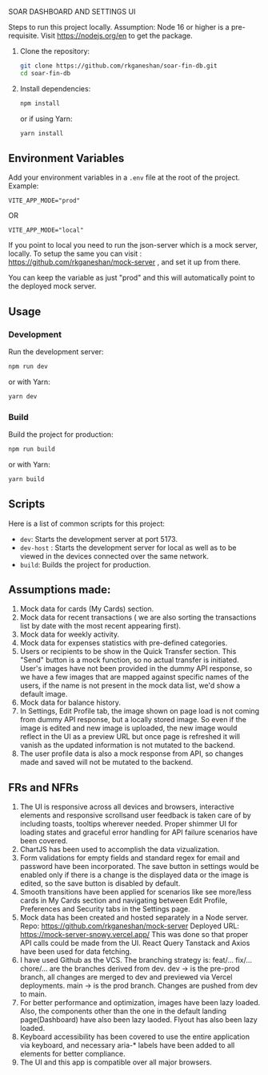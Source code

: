 SOAR DASHBOARD AND SETTINGS UI

Steps to run this project locally.
Assumption: Node 16 or higher is a pre-requisite. Visit https://nodejs.org/en to get the package.

1. Clone the repository:

   ```bash
   git clone https://github.com/rkganeshan/soar-fin-db.git
   cd soar-fin-db
   ```

2. Install dependencies:

   ```bash
   npm install
   ```

   or if using Yarn:

   ```bash
   yarn install
   ```

## Environment Variables

Add your environment variables in a `.env` file at the root of the project. Example:

```env
VITE_APP_MODE="prod"
```

OR

```env
VITE_APP_MODE="local"
```

If you point to local you need to run the json-server which is a mock server, locally.
To setup the same you can visit : https://github.com/rkganeshan/mock-server , and set it up from there.

You can keep the variable as just "prod" and this will
automatically point to the deployed mock server.

## Usage

### Development

Run the development server:

```bash
npm run dev
```

or with Yarn:

```bash
yarn dev
```

### Build

Build the project for production:

```bash
npm run build
```

or with Yarn:

```bash
yarn build
```

## Scripts

Here is a list of common scripts for this project:

- `dev`: Starts the development server at port 5173.
- `dev-host` : Starts the development server for local as well as
  to be viewed in the devices connected over the same network.
- `build`: Builds the project for production.

## Assumptions made:

1. Mock data for cards (My Cards) section.
2. Mock data for recent transactions ( we are also sorting the
   transactions list by date with the most recent appearing first).
3. Mock data for weekly activity.
4. Mock data for expenses statistics with pre-defined categories.
5. Users or recipients to be show in the Quick Transfer section.
   This "Send" button is a mock function, so no actual transfer is initiated.
   User's images have not been provided in the dummy API response, so we have a
   few images that are mapped against specific names of the users, if the name is
   not present in the mock data list, we'd show a default image.
6. Mock data for balance history.
7. In Settings, Edit Profile tab, the image shown on page load is not
   coming from dummy API response, but a locally stored image.
   So even if the image is edited and new image is uploaded, the new image would
   reflect in the UI as a preview URL but once page is refreshed it will vanish
   as the updated information is not mutated to the backend.
8. The user profile data is also a mock response from API, so changes made
   and saved will not be mutated to the backend.

## FRs and NFRs

1. The UI is responsive across all devices and browsers, interactive elements
   and responsive scrollsand user feedback is taken care of
   by including toasts, tooltips wherever needed. Proper shimmer UI for loading states
   and graceful error handling for API failure scenarios have been covered.
2. ChartJS has been used to accomplish the data vizualization.
3. Form validations for empty fields and standard regex for email and password
   have been incorporated. The save button in settings would be enabled only
   if there is a change is the displayed data or the image is edited, so
   the save button is disabled by default.
4. Smooth transitions have been applied for scenarios like see more/less cards
   in My Cards section and navigating between Edit Profile, Preferences and Security
   tabs in the Settings page.
5. Mock data has been created and hosted separately in a Node server.
   Repo: https://github.com/rkganeshan/mock-server
   Deployed URL: https://mock-server-snowy.vercel.app/
   This was done so that proper API calls could be made from the UI.
   React Query Tanstack and Axios have been used for data fetching.
6. I have used Github as the VCS.
   The branching strategy is:
   feat/... fix/... chore/... are the branches derived from dev.
   dev -> is the pre-prod branch, all changes are merged to dev and previewed
   via Vercel deployments.
   main -> is the prod branch. Changes are pushed from dev to main.
7. For better performance and optimization, images have been lazy loaded.
   Also, the components other than the one in the default landing page(Dashboard) have
   also been lazy laoded. Flyout has also been lazy loaded.
8. Keyboard accessibility has been covered to use the entire application via keyboard,
   and necessary aria-\* labels have been added to all elements for better compliance.
9. The UI and this app is compatible over all major browsers.
